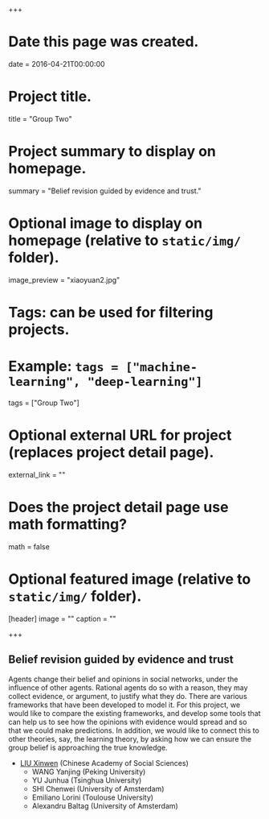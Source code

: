+++
# Date this page was created.
date = 2016-04-21T00:00:00

# Project title.
title = "Group Two"

# Project summary to display on homepage.
summary = "Belief revision guided by evidence and trust."

# Optional image to display on homepage (relative to `static/img/` folder).
image_preview = "xiaoyuan2.jpg"

# Tags: can be used for filtering projects.
# Example: `tags = ["machine-learning", "deep-learning"]`
tags = ["Group Two"]

# Optional external URL for project (replaces project detail page).
external_link = ""

# Does the project detail page use math formatting?
math = false

# Optional featured image (relative to `static/img/` folder).
[header]
image = ""
caption = ""

+++

## Belief revision guided by evidence and trust



Agents change their belief and opinions in social networks, under
the influence of other agents. Rational agents do so with a
reason, they may  collect evidence, or argument, to justify what
they do.  There are  various frameworks that have been developed
 to model it. For this project, we would like to compare the
  existing frameworks, and develop some tools that can help us to
  see how the opinions with evidence would spread and so that we
  could make predictions. In addition,  we would like to connect
  this to other theories, say, the learning theory, by asking how 
  we can ensure the group belief is approaching the true knowledge. 





* [LIU Xinwen](https://baike.baidu.com/item/刘新文/893035) (Chinese Academy of Social Sciences) 
    + WANG Yanjing (Peking University) 
    + YU Junhua (Tsinghua University) 
    + SHI Chenwei (University of Amsterdam) 
    + Emiliano Lorini (Toulouse University)
    + Alexandru Baltag (University of Amsterdam)